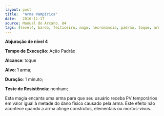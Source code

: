 ```yaml
---
layout: post
title:  "Arma Vampírica"
date:   2016-11-17
source: Manual do Arcano. 84
tags: [level4, bardo, feiticeiro, mago, necromancia, padrao, toque, arma, minuto, nenhum]
---
```


**Abjuração de nível 4**

**Tempo de Execução**: Ação Padrão

**Alcance**: toque

**Alvo**: 1 arma;

**Duração**: 1 minuto;

**Teste de Resistência**: nenhum;

Esta magia encanta uma arma para 
que seu usuário receba PV temporários 
em valor igual à metade do dano físico 
causado pela arma. Este efeito não acontece quando a arma atinge construtos, 
elementais ou mortos-vivos.